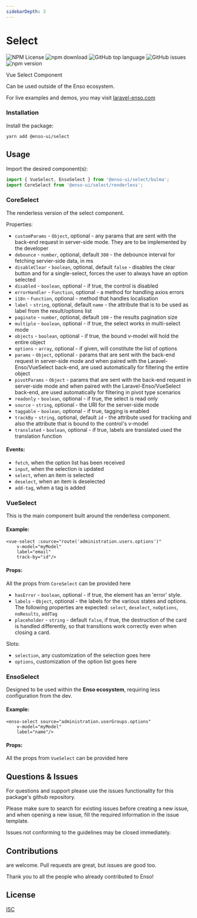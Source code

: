 ```yaml
---
sidebarDepth: 3
---
```


# Select

![NPM License](https://img.shields.io/npm/l/@enso-ui/select.svg)
![npm download](https://img.shields.io/npm/dm/@enso-ui/select.svg)
![GitHub top language](https://img.shields.io/github/languages/top/enso-ui/select.svg)
![GitHub issues](https://img.shields.io/github/issues/enso-ui/select.svg)
![npm version](https://img.shields.io/npm/v/@enso-ui/select.svg)

Vue Select Component

Can be used outside of the Enso ecosystem.

For live examples and demos, you may visit [laravel-enso.com](https://www.laravel-enso.com)

### Installation

Install the package:
```
yarn add @enso-ui/select
```

## Usage

Import the desired component(s):
```js
import { VueSelect, EnsoSelect } from '@enso-ui/select/bulma';
import CoreSelect from '@enso-ui/select/renderless';
```

### CoreSelect

The renderless version of the select component.

Properties:
 - `customParams` - `Object`, optional - any params that are sent with the back-end request in server-side mode. They are to be implemented by the developer
 - `debounce` - `number`, optional, default `300` - the debounce interval for fetching servier-side data, in ms
 - `disableClear` - `boolean`, optional, default `false` - disables the clear button and for a single-select, forces the user
 to always have an option selected
 - `disabled` - `boolean`, optional - if true, the control is disabled
 - `errorHandler` - `Function`, optional - a method for handling axios errors
 - `i18n` - `Function`, optional - method that handles localisation
 - `label` - `string`, optional, default `name` - the attribute that is to be used as label from the result/options list
 - `paginate` - `number`, optional, default `100` - the results pagination size
 - `multiple` - `boolean`, optional - if true, the select works in multi-select mode
 - `objects` - `boolean`, optional - if true, the bound v-model will hold the entire object 
 - `options` - `array`, optional - if given, will constitute the list of options 
 - `params` - `Object`, optional - params that are sent with the back-end request in server-side mode and when paired with the Laravel-Enso/VueSelect back-end, are used automatically for filtering the entire object 
 - `pivotParams` - `Object` - params that are sent with the back-end request in server-side mode and 
 when paired with the Laravel-Enso/VueSelect back-end, are used automatically for filtering in pivot type scenarios
 - `readonly` - `boolean`, optional - if true, the select is read only
 - `source` - `string`, optional - the URI for the server-side mode 
 - `taggable` - `boolean`, optional - if true, tagging is enabled
 - `trackBy` - `string`, optional, default `id` - the attribute used for tracking and also the attribute that is bound to the 
 control's v-model
 - `translated` - `boolean`, optional - if true, labels are translated used the translation function

#### Events:
- `fetch`, when the option list has been received
- `input`, when the selection is updated
- `select`, when an item is selected
- `deselect`, when an item is deselected
- `add-tag`, when a tag is added

### VueSelect

This is the main component built around the renderless component.

#### Example:
```vue
<vue-select :source="route('administration.users.options')"
    v-model="myModel"
    label="email"
    track-by="id"/>
```

#### Props:

All the props from `CoreSelect` can be provided here

- `hasError` - `boolean`, optional - if true, the element has an 'error' style.
- `labels` - `Object`, optional - the labels for the various states and options. The following  properties are expected: `select`, `deselect`, `noOptions`, `noResults`, `addTag`
- `placeholder` - `string` - default `false`, if true, the destruction of the card is handled differently, so that transitions work correctly even when closing a card.

Slots:
- `selection`, any customization of the selection goes here
- `options`, customization of the option list goes here

### EnsoSelect

Designed to be used within the **Enso ecosystem**, requiring less configuration from the dev. 


#### Example:
```vue
<enso-select source="administration.userGroups.options"
    v-model="myModel"
    label="name"/>
```

#### Props:

All the props from `VueSelect` can be provided here

## Questions & Issues

For questions and support please use the issues functionality
for this package's github repository.

Please make sure to search for existing issues before creating a new issue,
and when opening a new issue, fill the required information in the issue template.

Issues not conforming to the guidelines may be closed immediately.

## Contributions

are welcome. Pull requests are great, but issues are good too.

Thank you to all the people who already contributed to Enso!

## License

[ISC](https://opensource.org/licenses/ISC)
